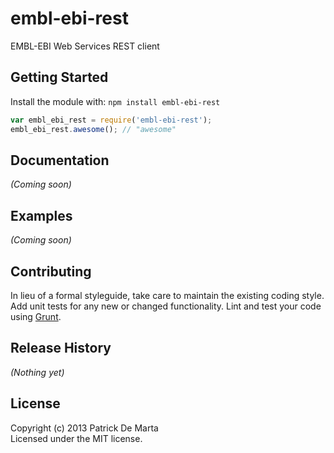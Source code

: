 # embl-ebi-rest

EMBL-EBI Web Services REST client

## Getting Started
Install the module with: `npm install embl-ebi-rest`

```javascript
var embl_ebi_rest = require('embl-ebi-rest');
embl_ebi_rest.awesome(); // "awesome"
```

## Documentation
_(Coming soon)_

## Examples
_(Coming soon)_

## Contributing
In lieu of a formal styleguide, take care to maintain the existing coding style. Add unit tests for any new or changed functionality. Lint and test your code using [Grunt](http://gruntjs.com/).

## Release History
_(Nothing yet)_

## License
Copyright (c) 2013 Patrick De Marta  
Licensed under the MIT license.
